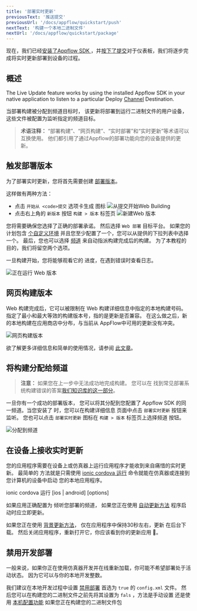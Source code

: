 ```yaml
---
title: '部署实时更新'
previousText: '推送提交'
previousUrl: '/docs/appflow/quickstart/push'
nextText: '构建一个本地二进制文件'
nextUrl: '/docs/appflow/quickstart/package'
---
```


现在，我们已经[安装了Appflow SDK ](/docs/appflow/quickstart/installation)，并[按下了提交](/docs/appflow/quickstart/push)对于仪表板，我们将逐步完成将实时更新部署到设备的过程。

## 概述

The Live Update feature works by using the installed Appflow SDK in your native application to listen to a particular Deploy [Channel](/docs/appflow/deploy/channels) Destination.

当部署构建被分配到频道目标时， 该更新将部署到运行二进制文件的用户设备，这些文件被配置为监听指定的频道目标。

<blockquote>
<b>术语注释：</b> “部署构建”、“网页构建”、“实时部署”和“实时更新”等术语可以互换使用。 他们都引用了通过Appflow的部署功能向您的设备提供的更新。
</blockquote>

## 触发部署版本

为了部署实时更新，您将首先需要创建 [部署版本](/docs/appflow/deploy/builds)。

这样做有两种方法：

* 点击 `开始从 <code>提交` 选项卡生成</code> 图标 ![从提交开始Web Building](/docs/assets/img/appflow/ss-start-web-build-commits.png)
* 点击右上角的 `新版本` 按钮 `构建 > 版本` 标签页 ![新建Web 版本](/docs/assets/img/appflow/ss-new-web-build.png)

您将需要确保您选择了正确的部署承诺。 然后选择 `Web 部署` 目标平台。 如果您的计划包含 [个自定义环境](/docs/appflow/automation/environments#custom-environments) 并且您至少配置了一个，您可以从提供的下拉列表中选择一个。 最后，您也可以选择 [频道](/docs/appflow/deploy/channels) 来自动指派构建完成后的构建。 为了本教程的目的，我们将留空两个选项。

一旦构建开始，您将能够观看它的 进度，在遇到错误时查看日志。

![正在运行 Web 版本](/docs/assets/img/appflow/gif-start-web-build.gif)

## 网页构建版本

Web 构建完成后，它可以被限制在 Web 构建详细信息中指定的本地构建号码。 指定了最小和最大等效的构建版本号，指的是更新是否兼容。 在这么做之后，新的本地构建在应用商店中分布，与当前从 AppFlow中可用的更新没有冲突。

![网页构建版本](/docs/assets/img/appflow/web-build-versioning.png)

欲了解更多详细信息和简单的使用情况，请参阅 [此文章](https://ionic.zendesk.com/hc/en-us/articles/360003567694-How-to-restrict-Deploy-updates-by-native-version)。

## 将构建分配给频道

<blockquote>
  
<b>注意：</b> 如果您在上一步中无法成功地完成构建。 您可以在 找到常见部署系统构建错误的答案<a href="https://ionic.zendesk.com/hc/en-us/categories/360000410474-Deploy-Builds-Git-" target="_blank">我们知识库的这一部分</a>。
</blockquote>

一旦你有一个成功的部署版本， 您可以将其分配到您配置了 Appflow SDK 的同一频道。当您安装了 时，您可以在构建详细信息 页面中点击 `部署实时更新` 按钮来监听。 您也可以点击 `部署实时更新` 图标在 `构建 > 版本` 标签页上选择频道 按钮。

![分配到频道](/docs/assets/img/appflow/gif-assign-to-channel.gif)

## 在设备上接收实时更新

您的应用程序需要在设备上或仿真器上运行应用程序才能收到来自痛惜的实时更新。 最简单的 方法就是只需使用 [ionic cordova 运行](/docs/cli/commands/cordova-run) 命令就能在仿真器或连接到您计算机的设备中启动 您的本地应用程序。

<command-line> <command-prompt> ionic cordova 运行 \[ios | android\] \[options\] </command-prompt> </command-line>

如果应用正确配置为 倾听您部署的频道， 如果您正在使用 [自动更新方法](/docs/appflow/deploy/api#update_method) 程序启动时应立即更新。

如果您正在使用 [背景更新方法](/docs/appflow/deploy/api#update_method)， 仅在应用程序中保持30秒左右，更新 在后台下载。 然后关闭应用程序，重新打开它，你应该看到你的更新应用 🎉。

## 禁用开发部署

一般来说，如果你正在使用仿真器开发并在线重新加载，你可能不希望部署处于活动状态。 因为它可以与你的本地开发整数。

我们建议在本地开发过程中设置 [禁用部署](/docs/appflow/deploy/api#disabledeploy) 首选为 `true` 的 `config.xml` 文件。 然后您可以在构建您的二进制文件之前先将其设置为 `fals` ，方法是手动设置 还是使用 [本机配置功能](/docs/appflow/package/native-configs) 如果您正在构建您的二进制文件包 [](/docs/appflow/package/intro)